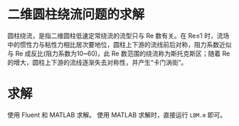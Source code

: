# 二维圆柱绕流问题的求解

圆柱绕流，是指二维圆柱低速定常绕流的流型只与 Re 数有关。在 Re≤1 时，流场中的惯性力与粘性力相比居次要地位，圆柱上下游的流线前后对称，阻力系数近似与 Re 成反比(阻力系数为10~60)，此 Re 数范围的绕流称为斯托克斯区；随着 Re 的增大，圆柱上下游的流线逐渐失去对称性，并产生“卡门涡街”。

# 求解

使用 Fluent 和 MATLAB 求解。
使用 MATLAB 求解时，直接运行 `LBM.m` 即可。
